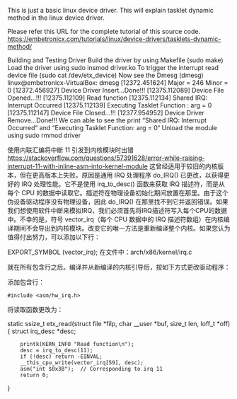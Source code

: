 This is just a basic linux device driver. This will explain tasklet dynamic method in the linux device driver.

Please refer this URL for the complete tutorial of this source code.
https://embetronicx.com/tutorials/linux/device-drivers/tasklets-dynamic-method/


Building and Testing Driver
Build the driver by using Makefile (sudo make)
Load the driver using sudo insmod driver.ko
To trigger the interrupt read device file (sudo cat /dev/etx_device)
Now see the Dmesg (dmesg)
linux@embetronicx-VirtualBox: dmesg
[12372.451624] Major = 246 Minor = 0
[12372.456927] Device Driver Insert...Done!!!
[12375.112089] Device File Opened...!!!
[12375.112109] Read function
[12375.112134] Shared IRQ: Interrupt Occurred
[12375.112139] Executing Tasklet Function : arg = 0
[12375.112147] Device File Closed...!!!
[12377.954952] Device Driver Remove...Done!!!
We can able to see the print “Shared IRQ: Interrupt Occurred“ and “Executing Tasklet Function: arg = 0“
Unload the module using sudo rmmod driver



使用内联汇编将中断 11 引发到内核模块时出错
https://stackoverflow.com/questions/57391628/error-while-raising-interrupt-11-with-inline-asm-into-kernel-module
这曾经适用于较旧的内核版本，但在更高版本上失败。原因是通用 IRQ 处理程序 do_IRQ() 已更改，以获得更好的 IRQ 处理性能。它不是使用 irq_to_desc() 函数来获取 IRQ 描述符，而是从每个 CPU 的数据中读取它。描述符在物理设备初始化期间放置在那里。由于这个伪设备驱动程序没有物理设备，因此 do_IRQ() 在那里找不到它并返回错误。如果我们想使用软件中断来模拟IRQ，我们必须首先将IRQ描述符写入每个CPU的数据中。不幸的是，符号 vector_irq（每个 CPU 数据中的 IRQ 描述符数组）在内核编译期间不会导出到内核模块。改变它的唯一方法是重新编译整个内核。如果您认为值得付出努力，可以添加以下行：

EXPORT_SYMBOL (vector_irq);
在文件中：arch/x86/kernel/irq.c

就在所有包含行之后。编译并从新编译的内核引导后，按如下方式更改驱动程序：

添加包含行：

    #include <asm/hw_irq.h>
将读取函数更改为：

static ssize_t etx_read(struct file *filp,
                char __user *buf, size_t len, loff_t *off)
{
        struct irq_desc *desc;

        printk(KERN_INFO "Read function\n");
        desc = irq_to_desc(11);
        if (!desc) return -EINVAL;
        __this_cpu_write(vector_irq[59], desc);
        asm("int $0x3B");  // Corresponding to irq 11
        return 0;
}


